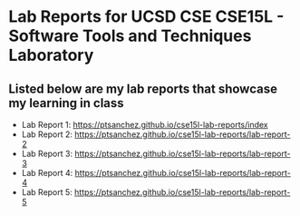 # Lab Reports for UCSD CSE CSE15L - Software Tools and Techniques Laboratory


## Listed below are my lab reports that showcase my learning in class

- Lab Report 1: https://ptsanchez.github.io/cse15l-lab-reports/index
- Lab Report 2: https://ptsanchez.github.io/cse15l-lab-reports/lab-report-2
- Lab Report 3: https://ptsanchez.github.io/cse15l-lab-reports/lab-report-3
- Lab Report 4: https://ptsanchez.github.io/cse15l-lab-reports/lab-report-4
- Lab Report 5: https://ptsanchez.github.io/cse15l-lab-reports/lab-report-5
